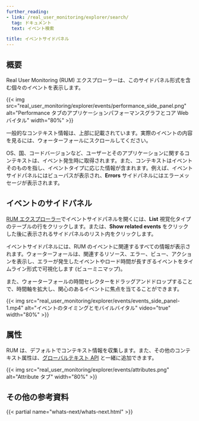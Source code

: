 ```yaml
---
further_reading:
- link: /real_user_monitoring/explorer/search/
  tag: ドキュメント
  text: イベント検索

title: イベントサイドパネル
---
```


## 概要

Real User Monitoring (RUM) エクスプローラーは、このサイドパネル形式を含む個々のイベントを表示します。

{{< img src="real_user_monitoring/explorer/events/performance_side_panel.png" alt="Performance タブのアプリケーションパフォーマンスグラフとコア Web バイタル" width="80%" >}}

一般的なコンテキスト情報は、上部に記載されています。実際のイベントの内容を見るには、ウォーターフォールにスクロールしてください。

OS、国、コードバージョンなど、ユーザーとそのアプリケーションに関するコンテキストは、イベント発生時に取得されます。また、コンテキストはイベントそのものを指し、イベントタイプに応じた情報が含まれます。例えば、イベントサイドパネルにはビューパスが表示され、**Errors** サイドパネルにはエラーメッセージが表示されます。

## イベントのサイドパネル

[RUM エクスプローラー][1]でイベントサイドパネルを開くには、**List** 視覚化タイプのテーブルの行をクリックします。または、**Show related events** をクリックした後に表示されるサイドパネルのリスト内をクリックします。

イベントサイドパネルには、RUM のイベントに関連するすべての情報が表示されます。ウォーターフォールは、関連するリソース、エラー、ビュー、アクションを表示し、エラーが発生したイベントやロード時間が長すぎるイベントをタイムライン形式で可視化します (ビューミニマップ)。

また、ウォーターフォールの時間セレクターをドラッグアンドドロップすることで、時間軸を拡大し、関心のあるイベントに焦点を当てることができます。

{{< img src="real_user_monitoring/explorer/events/events_side_panel-1.mp4" alt="イベントのタイミングとモバイルバイタル" video="true" width="80%" >}}

## 属性

RUM は、デフォルトでコンテキスト情報を収集します。また、その他のコンテキスト属性は、[グローバルテキスト API][2] と一緒に追加できます。

{{< img src="real_user_monitoring/explorer/events/attributes.png" alt="Attribute タブ" width="80%" >}}

## その他の参考資料

{{< partial name="whats-next/whats-next.html" >}}

[1]: https://app.datadoghq.com/rum/explorer
[2]: /ja/real_user_monitoring/browser/modifying_data_and_context/?tab=npm#global-context
